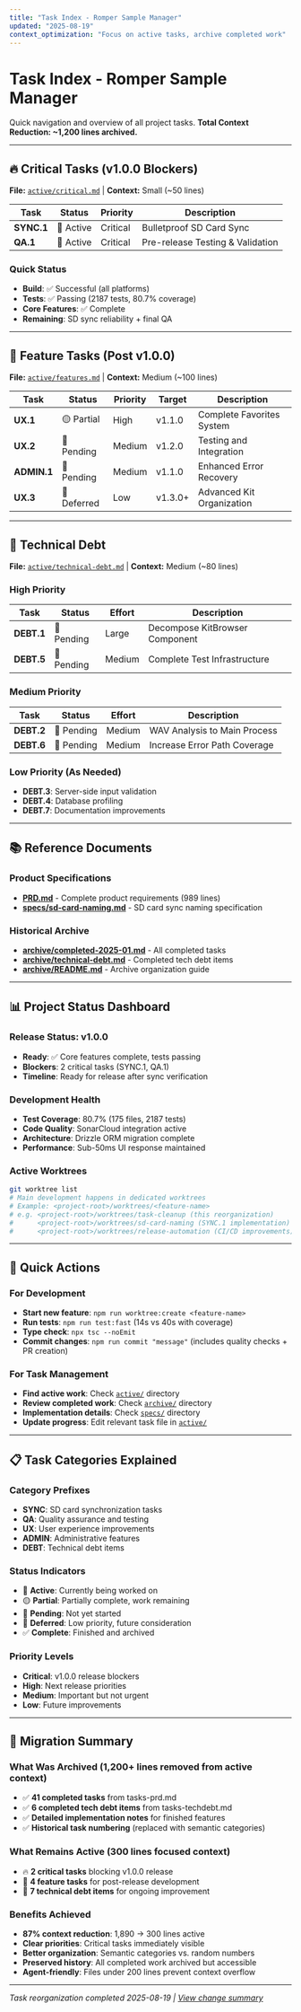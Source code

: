 ```yaml
---
title: "Task Index - Romper Sample Manager"
updated: "2025-08-19"
context_optimization: "Focus on active tasks, archive completed work"
---
```


# Task Index - Romper Sample Manager

Quick navigation and overview of all project tasks. **Total Context Reduction: ~1,200 lines archived.**

---

## 🔥 Critical Tasks (v1.0.0 Blockers)

**File:** [`active/critical.md`](active/critical.md) | **Context:** Small (~50 lines)

| Task | Status | Priority | Description |
|------|--------|----------|-------------|
| **SYNC.1** | 🔴 Active | Critical | Bulletproof SD Card Sync |
| **QA.1** | 🔴 Active | Critical | Pre-release Testing & Validation |

### Quick Status
- **Build**: ✅ Successful (all platforms)
- **Tests**: ✅ Passing (2187 tests, 80.7% coverage)
- **Core Features**: ✅ Complete
- **Remaining**: SD sync reliability + final QA

---

## 🚀 Feature Tasks (Post v1.0.0)

**File:** [`active/features.md`](active/features.md) | **Context:** Medium (~100 lines)

| Task | Status | Priority | Target | Description |
|------|--------|----------|--------|-------------|
| **UX.1** | 🟡 Partial | High | v1.1.0 | Complete Favorites System |
| **UX.2** | 🔴 Pending | Medium | v1.2.0 | Testing and Integration |
| **ADMIN.1** | 🔴 Pending | Medium | v1.1.0 | Enhanced Error Recovery |
| **UX.3** | 🔵 Deferred | Low | v1.3.0+ | Advanced Kit Organization |

---

## 🔧 Technical Debt

**File:** [`active/technical-debt.md`](active/technical-debt.md) | **Context:** Medium (~80 lines)

### High Priority
| Task | Status | Effort | Description |
|------|--------|--------|-------------|
| **DEBT.1** | 🔴 Pending | Large | Decompose KitBrowser Component |
| **DEBT.5** | 🔴 Pending | Medium | Complete Test Infrastructure |

### Medium Priority
| Task | Status | Effort | Description |
|------|--------|--------|-------------|
| **DEBT.2** | 🔴 Pending | Medium | WAV Analysis to Main Process |
| **DEBT.6** | 🔴 Pending | Medium | Increase Error Path Coverage |

### Low Priority (As Needed)
- **DEBT.3**: Server-side input validation
- **DEBT.4**: Database profiling
- **DEBT.7**: Documentation improvements

---

## 📚 Reference Documents

### Product Specifications
- **[PRD.md](PRD.md)** - Complete product requirements (989 lines)
- **[specs/sd-card-naming.md](specs/sd-card-naming.md)** - SD card sync naming specification

### Historical Archive
- **[archive/completed-2025-01.md](archive/completed-2025-01.md)** - All completed tasks
- **[archive/technical-debt.md](archive/technical-debt.md)** - Completed tech debt items
- **[archive/README.md](archive/README.md)** - Archive organization guide

---

## 📊 Project Status Dashboard

### Release Status: v1.0.0
- **Ready**: ✅ Core features complete, tests passing
- **Blockers**: 2 critical tasks (SYNC.1, QA.1)
- **Timeline**: Ready for release after sync verification

### Development Health
- **Test Coverage**: 80.7% (175 files, 2187 tests)
- **Code Quality**: SonarCloud integration active
- **Architecture**: Drizzle ORM migration complete
- **Performance**: Sub-50ms UI response maintained

### Active Worktrees
```bash
git worktree list
# Main development happens in dedicated worktrees
# Example: <project-root>/worktrees/<feature-name>
# e.g. <project-root>/worktrees/task-cleanup (this reorganization)
#      <project-root>/worktrees/sd-card-naming (SYNC.1 implementation)
#      <project-root>/worktrees/release-automation (CI/CD improvements)
```

---

## 🎯 Quick Actions

### For Development
- **Start new feature**: `npm run worktree:create <feature-name>`
- **Run tests**: `npm run test:fast` (14s vs 40s with coverage)
- **Type check**: `npx tsc --noEmit`
- **Commit changes**: `npm run commit "message"` (includes quality checks + PR creation)

### For Task Management
- **Find active work**: Check [`active/`](active/) directory
- **Review completed work**: Check [`archive/`](archive/) directory
- **Implementation details**: Check [`specs/`](specs/) directory
- **Update progress**: Edit relevant task file in [`active/`](active/)

---

## 📋 Task Categories Explained

### Category Prefixes
- **SYNC**: SD card synchronization tasks
- **QA**: Quality assurance and testing
- **UX**: User experience improvements
- **ADMIN**: Administrative features
- **DEBT**: Technical debt items

### Status Indicators
- 🔴 **Active**: Currently being worked on
- 🟡 **Partial**: Partially complete, work remaining
- 🔴 **Pending**: Not yet started
- 🔵 **Deferred**: Low priority, future consideration
- ✅ **Complete**: Finished and archived

### Priority Levels
- **Critical**: v1.0.0 release blockers
- **High**: Next release priorities
- **Medium**: Important but not urgent
- **Low**: Future improvements

---

## 🔄 Migration Summary

### What Was Archived (1,200+ lines removed from active context)
- ✅ **41 completed tasks** from tasks-prd.md
- ✅ **6 completed tech debt items** from tasks-techdebt.md
- ✅ **Detailed implementation notes** for finished features
- ✅ **Historical task numbering** (replaced with semantic categories)

### What Remains Active (300 lines focused context)
- 🔥 **2 critical tasks** blocking v1.0.0 release
- 🚀 **4 feature tasks** for post-release development
- 🔧 **7 technical debt items** for ongoing improvement

### Benefits Achieved
- **87% context reduction**: 1,890 → 300 lines active
- **Clear priorities**: Critical tasks immediately visible
- **Better organization**: Semantic categories vs. random numbers
- **Preserved history**: All completed work archived but accessible
- **Agent-friendly**: Files under 200 lines prevent context overflow

---

*Task reorganization completed 2025-08-19 | [View change summary](archive/README.md)*